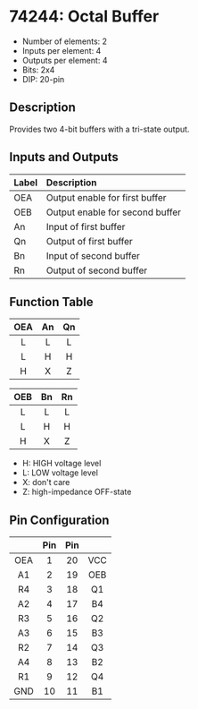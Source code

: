 # 74244: Octal Buffer

- Number of elements: 2
- Inputs per element: 4
- Outputs per element: 4
- Bits: 2x4
- DIP: 20-pin

## Description

Provides two 4-bit buffers with a tri-state output.

## Inputs and Outputs

| Label | Description                      |
|:----- |:-------------------------------- |
| OEA   | Output enable for first buffer   |
| OEB   | Output enable for second buffer  |
| An    | Input of first buffer            |
| Qn    | Output of first buffer           |
| Bn    | Input of second buffer           |
| Rn    | Output of second buffer          |

## Function Table

| OEA | An  | Qn  |
|:---:|:---:|:---:|
| L   | L   | L   |
| L   | H   | H   |
| H   | X   | Z   |

| OEB | Bn  | Rn  |
|:---:|:---:|:---:|
| L   | L   | L   |
| L   | H   | H   |
| H   | X   | Z   |

- H: HIGH voltage level
- L: LOW voltage level
- X: don't care
- Z: high-impedance OFF-state

## Pin Configuration

|     | Pin | Pin |     |
|:---:|:---:|:---:|:---:|
| OEA |   1 |  20 | VCC |
| A1  |   2 |  19 | OEB |
| R4  |   3 |  18 | Q1  |
| A2  |   4 |  17 | B4  |
| R3  |   5 |  16 | Q2  |
| A3  |   6 |  15 | B3  |
| R2  |   7 |  14 | Q3  |
| A4  |   8 |  13 | B2  |
| R1  |   9 |  12 | Q4  |
| GND |  10 |  11 | B1  |
